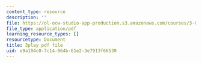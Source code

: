 ```yaml
---
content_type: resource
description: ''
file: https://ol-ocw-studio-app-production.s3.amazonaws.com/courses/3-091sc-introduction-to-solid-state-chemistry-fall-2010/e9a104c07c14964b61e23e7913f66530_3dU0v-EvUmA.pdf
file_type: application/pdf
learning_resource_types: []
resourcetype: Document
title: 3play pdf file
uid: e9a104c0-7c14-964b-61e2-3e7913f66530
---
```

